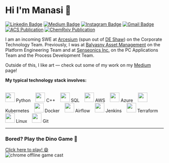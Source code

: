 # Hi I'm Manasi 👋

[![Linkedin Badge](https://img.shields.io/badge/-manasivaidya-blue?style=flat&logo=Linkedin&logoColor=white&link=https://www.linkedin.com/in/manasi-vaidya/)](https://www.linkedin.com/in/manasi-vaidya-5a6526192/)
[![Medium Badge](https://img.shields.io/badge/-@manasivaidya-000000?style=flat&labelColor=000000&logo=Medium&link=https://medium.com/@manasivaidya)](https://medium.com/@manasivaidya)
[![Instagram Badge](https://img.shields.io/badge/-@manasivaidya__-purple?style=flat&logo=instagram&logoColor=white&link=https://www.instagram.com/manasivaidya__?igsh=bnU4NG9vYW5icmF3&utm_source=qr)](https://www.instagram.com/manasivaidya__?igsh=bnU4NG9vYW5icmF3&utm_source=qr)
[![Gmail Badge](https://img.shields.io/badge/-manasiv2@illinois.edu-c14438?style=flat&logo=Gmail&logoColor=white&link=mailto:manasiv2@illinois.edu)](mailto:manasiv2@illinois.edu)
[![ACS Publication](https://img.shields.io/badge/-ACS%20Publication-2f7acc?style=flat&logo=readme&link=https://pubs.acs.org/doi/abs/10.1021/jacs.2c05891)](https://pubs.acs.org/doi/abs/10.1021/jacs.2c05891)
[![ChemRxiv Publication](https://img.shields.io/badge/-ChemRxiv%20Publication-00a8e1?style=flat&logo=readme&link=https://chemrxiv.org/engage/chemrxiv/article-details/6331eff7fee74e83a04b709d)](https://chemrxiv.org/engage/chemrxiv/article-details/6331eff7fee74e83a04b709d)

I am an incoming SWE at [Arcesium](https://www.arcesium.com/) (spun out of [DE Shaw](https://www.deshaw.com/)) on the Corporate Technology Team. Previously, I was at [Balyasny Asset Management](https://www.linkedin.com/company/balyasny-asset-management-l.p./posts/?feedView=all) on the Platform Engineering Team and at [Senseonics Inc.](https://www.senseonics.com/) on the PC Applications Team and the Process Development Team. 

Outside of this, I like art — check out some of my work on my [Medium](https://medium.com/@manasivaidya) page!

**My typical technology stack involves:**  
<br>

<p align="left">
  <img src="https://upload.wikimedia.org/wikipedia/commons/c/c3/Python-logo-notext.svg" height="30"> Python &nbsp;&nbsp;
  <img src="https://upload.wikimedia.org/wikipedia/commons/1/18/C_Programming_Language.svg" height="30"> C++ &nbsp;&nbsp;
  <img src="https://upload.wikimedia.org/wikipedia/commons/2/29/Postgresql_elephant.svg" height="30"> SQL &nbsp;&nbsp;
  <img src="https://upload.wikimedia.org/wikipedia/commons/9/93/Amazon_Web_Services_Logo.svg" height="30"> AWS &nbsp;&nbsp;
  <img src="https://upload.wikimedia.org/wikipedia/commons/a/a8/Microsoft_Azure_Logo.svg" height="30"> Azure &nbsp;&nbsp;
  <img src="https://upload.wikimedia.org/wikipedia/commons/3/39/Kubernetes_logo_without_workmark.svg" height="30"> Kubernetes &nbsp;&nbsp;
  <img src="https://upload.wikimedia.org/wikipedia/commons/4/4e/Docker_%28container_engine%29_logo.svg" height="30"> Docker &nbsp;&nbsp;
  <img src="https://upload.wikimedia.org/wikipedia/commons/f/fa/Apache_Airflow_logo.svg" height="30"> Airflow &nbsp;&nbsp;
  <img src="https://upload.wikimedia.org/wikipedia/commons/e/e9/Jenkins_logo.svg" height="30"> Jenkins &nbsp;&nbsp;
  <img src="https://upload.wikimedia.org/wikipedia/commons/0/04/Terraform_Logo.svg" height="30"> Terraform &nbsp;&nbsp;
  <img src="https://upload.wikimedia.org/wikipedia/commons/3/35/Tux.svg" height="30"> Linux &nbsp;&nbsp;
  <img src="https://upload.wikimedia.org/wikipedia/commons/e/e0/Git-logo.svg" height="30"> Git
</p> 

---

### Bored? Play the Dino Game 🦖

[Click here to play! 😄](http://wayou.github.io/t-rex-runner/)  
![chrome offline game cast](https://github.com/wayou/t-rex-runner/blob/gh-pages/assets/screenshot.gif)
